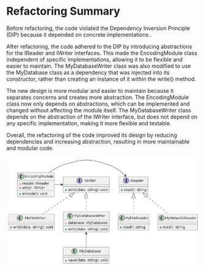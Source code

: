# Refactoring Summary
Before refactoring, the code violated the Dependency Inversion Principle (DIP) because it depended on concrete implementations .

After refactoring, the code adhered to the DIP by introducing abstractions for the IReader and IWriter interfaces. This made the EncodingModule class independent of specific implementations, allowing it to be flexible and easier to maintain. The MyDatabaseWriter class was also modified to use the MyDatabase class as a dependency that was injected into its constructor, rather than creating an instance of it within the write() method.

The new design is more modular and easier to maintain because it separates concerns and creates more abstraction. The EncodingModule class now only depends on abstractions, which can be implemented and changed without affecting the module itself. The MyDatabaseWriter class depends on the abstraction of the IWriter interface, but does not depend on any specific implementation, making it more flexible and testable.

Overall, the refactoring of the code improved its design by reducing dependencies and increasing abstraction, resulting in more maintainable and modular code.

![UML DIAGRAM](./dip/exercice_refactored/exercice_refactored.png)

